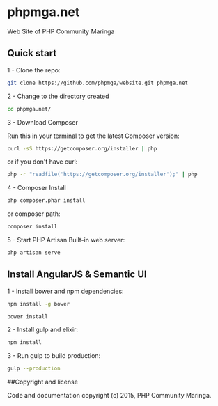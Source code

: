 # phpmga.net

Web Site of PHP Community Maringa

## Quick start

1 - Clone the repo:

```bash
git clone https://github.com/phpmga/website.git phpmga.net
```

2 - Change to the directory created

```bash
cd phpmga.net/
```

3 - Download Composer

Run this in your terminal to get the latest Composer version:

```bash
curl -sS https://getcomposer.org/installer | php
```

or if you don't have curl:

```bash
php -r "readfile('https://getcomposer.org/installer');" | php
```

4 - Composer Install

```bash
php composer.phar install
```

or composer path:

```bash
composer install
```

5 - Start PHP Artisan Built-in web server:

```bash
php artisan serve
```

## Install AngularJS & Semantic UI

1 - Install bower and npm dependencies:

```bash
npm install -g bower
```

```bash
bower install
```

2 - Install gulp and elixir:

```bash
npm install
```

3 - Run gulp to build production:

```bash
gulp --production
```

##Copyright and license

Code and documentation copyright (c) 2015, PHP Community Maringa.